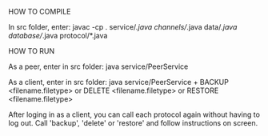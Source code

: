 HOW TO COMPILE

In src folder, enter:
javac -cp . service/*.java channels/*.java data/*.java database/*.java protocol/*.java

HOW TO RUN

As a peer, enter in src folder:
java service/PeerService <IP-address> <port-number>

As a client, enter in src folder:
java service/PeerService <IP-address> <port-number>
+
BACKUP <filename.filetype> <replication-degree>
or
DELETE <filename.filetype>
or
RESTORE <filename.filetype>

After loging in as a client, you can call each protocol again without having to log out. Call 'backup', 'delete' or 'restore' and follow instructions on screen.
